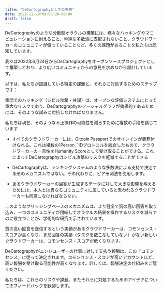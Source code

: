 ```yaml
---
title: "DeCartographyとしての実験"
date: 2022-11-20T09:03:20-08:00
draft: false
---
```


DeCartographyのような分散型オラクルの構築には、様々なハッキングやマニピュレーションに耐えること、単純な多数派に支配されないこと、クラウドワーカーのコミュニティが偏っていることなど、多くの課題があることを私たちは認知しています。

我々は2022年6月24日からDeCartographyをオープンソースプロジェクトとして構築しており、より広いコミュニティからの意見を求めながら設計しています。

以下は、私たちが認識している特定の課題と、それらに対処するためのステップです：

集団でのハッキング（シビル攻撃・共謀）は、オープンな評価システムにとって重大なリスクであり、DeCartographyのソーシャルグラフが効果的であるためには、そのような試みに対抗しなければなりません。

私たちは現在、そのような不正操作の可能性を減らすために複数の手段を講じています

- すべてのクラウドワーカーには、Gitcoin Passportでのサインインが義務付けられる。これは複数の1Person, 1IDプロトコルを統合したもので、クラウドワーカーの一意性をHumanity Scoreとして受け取ることができる。これによってDeCartographyはシビル攻撃のリスクを軽減することができる

- DeCartographyは、ランキングシステムのような多数決による支持で決定する形のメカニズムではない。その代わりに、ピア予測法を使用します。

- あるクラウドワーカーの回答が生成するデータに対して大きな影響を与えるためには、本人とは異なるコミュニティに属していると思われるクラウドワーカーも同意しなければならない。

このようなブリッジングベースのメカニズムは、より健全で質の高い回答を取り込み、一つのコミュニティが団結してオラクルの結果を操作するリスクを減らすのに役立つことが、学術的な研究で示されています。

質の高い回答を送信するという実績があるクラウドワーカーは、コモンセンス・スコアが高くなり、まだ回答の実績（タスクを数こなしていない）がない新しいクラウドワーカーは、コモンセンス・スコアが低くなります。

DeCartographyがエンドユーザーの仕事に対して支払う報酬は、この「コモンセンス」に従って決定されます。コモンセンス・スコアが高いアカウントほど、高い報酬を受け取る可能性が高くなります。詳しくは、報酬決定の仕組みをご覧ください。

私たちは、これらのリスクや課題、またそれらに対処するためのアイデアについてのフィードバックを歓迎します。
